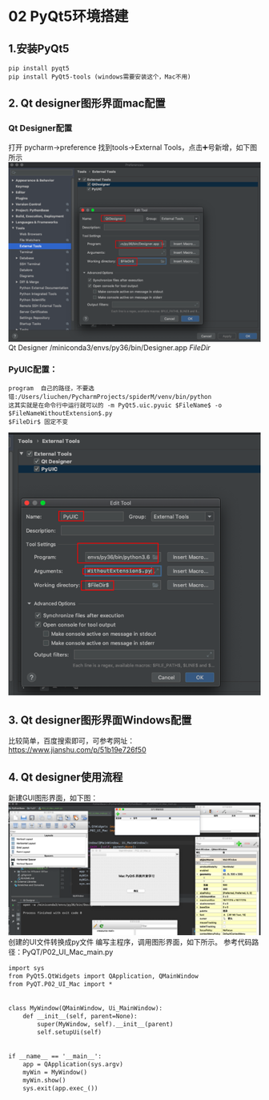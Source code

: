 # 02 PyQt5环境搭建
## 1.安装PyQt5
    pip install pyqt5
    pip install PyQt5-tools (windows需要安装这个，Mac不用)
## 2. Qt designer图形界面mac配置
### Qt Designer配置
  打开 pycharm->preference
  找到tools->External Tools，点击➕号新增，如下图所示
![](_images/qtdesigner01.png)
    Qt Designer
    /miniconda3/envs/py36/bin/Designer.app
    $FileDir$
### PyUIC配置：
    program  自己的路径，不要选错:/Users/liuchen/PycharmProjects/spiderM/venv/bin/python
    这其实就是在命令行中运行就可以的 -m PyQt5.uic.pyuic $FileName$ -o $FileNameWithoutExtension$.py
    $FileDir$ 固定不变

![](_images/Desigener02.png)

## 3. Qt designer图形界面Windows配置
  比较简单，百度搜索即可，可参考网址：https://www.jianshu.com/p/51b19e726f50
  
## 4. Qt designer使用流程

  新建GUI图形界面，如下图：
![](_images/e7b57f9e.png)
  创建的UI文件转换成py文件
  编写主程序，调用图形界面，如下所示。
  参考代码路径：PyQT/P02_UI_Mac_main.py
   
    import sys
    from PyQt5.QtWidgets import QApplication, QMainWindow
    from PyQT.P02_UI_Mac import *
    
    
    class MyWindow(QMainWindow, Ui_MainWindow):
        def __init__(self, parent=None):
            super(MyWindow, self).__init__(parent)
            self.setupUi(self)
    
    
    if __name__ == '__main__':
        app = QApplication(sys.argv)
        myWin = MyWindow()
        myWin.show()
        sys.exit(app.exec_())
#

